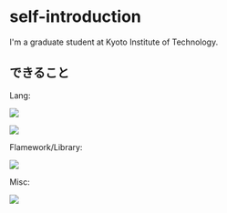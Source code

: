 # self-introduction
I'm a graduate student at Kyoto Institute of Technology.

## できること
Lang: 

![](https://skillicons.dev/icons?i=c,cs,py,java)

![](https://skillicons.dev/icons?i=html,css,latex)

Flamework/Library:

![](https://skillicons.dev/icons?i=nuxtjs,vue,vuetify)

Misc:

![](https://skillicons.dev/icons?i=vscode,linux,git,github,unity,blender)
